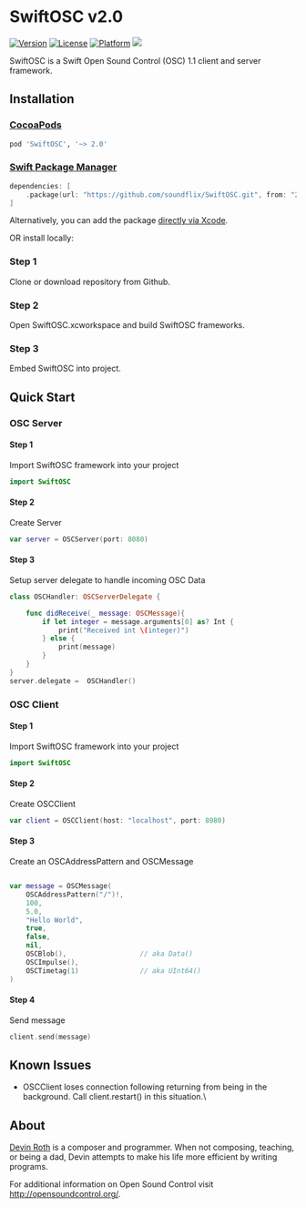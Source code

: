 # SwiftOSC v2.0

[![Version](https://img.shields.io/cocoapods/v/SwiftOSC.svg?style=flat)](http://cocoapods.org/pods/SwiftOSC)
[![License](https://img.shields.io/cocoapods/l/SwiftOSC.svg?style=flat)](https://github.com/devinroth/SwiftOSC/blob/master/LICENSE)
[![Platform](https://img.shields.io/cocoapods/p/SwiftOSC.svg?style=flat)](http://cocoapods.org/pods/SwiftOSC)
<img src="https://img.shields.io/badge/in-swift4.2-orange.svg">

SwiftOSC is a Swift Open Sound Control (OSC) 1.1 client and server framework.


## Installation

### [CocoaPods](http://cocoapods.org)

````ruby
pod 'SwiftOSC', '~> 2.0'
````

### [Swift Package Manager](https://swift.org/package-manager/)

```swift
dependencies: [
    .package(url: "https://github.com/soundflix/SwiftOSC.git", from: "2.0")
]
```

Alternatively, you can add the package [directly via Xcode](https://developer.apple.com/documentation/xcode/adding_package_dependencies_to_your_app).

OR install locally:

### Step 1

Clone or download repository from Github.

### Step 2

Open SwiftOSC.xcworkspace and build SwiftOSC frameworks.

### Step 3

Embed SwiftOSC into project.



## Quick Start
### OSC Server
#### Step 1
Import SwiftOSC framework into your project
```swift
import SwiftOSC
```
#### Step 2
Create Server
```swift
var server = OSCServer(port: 8080)
```

#### Step 3
Setup server delegate to handle incoming OSC Data
```swift
class OSCHandler: OSCServerDelegate {

    func didReceive(_ message: OSCMessage){
        if let integer = message.arguments[0] as? Int {
            print("Received int \(integer)")
        } else {
            print(message)
        }
    }
}
server.delegate =  OSCHandler()
```
### OSC Client
#### Step 1
Import SwiftOSC framework into your project
```swift
import SwiftOSC
```
#### Step 2
Create OSCClient
```swift
var client = OSCClient(host: "localhost", port: 8080)
```
#### Step 3
Create an OSCAddressPattern and  OSCMessage
```swift

var message = OSCMessage(
    OSCAddressPattern("/")!,
    100,
    5.0,
    "Hello World",
    true,
    false,
    nil,
    OSCBlob(),                  // aka Data()
    OSCImpulse(),
    OSCTimetag(1)               // aka UInt64()
)
```
#### Step 4
Send message
```swift
client.send(message)
```
## Known Issues
 - OSCClient loses connection following returning from being in the background. Call client.restart() in this situation.\


## About

[Devin Roth](http://devinrothmusic.com) is a composer and programmer. When not composing, teaching, or being a dad, Devin attempts to make his life more efficient by writing programs.

For additional information on Open Sound Control visit http://opensoundcontrol.org/.

